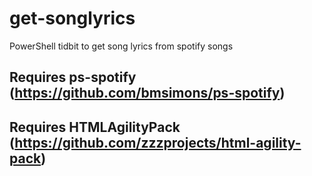 # get-songlyrics
PowerShell tidbit to get song lyrics from spotify songs


## **Requires ps-spotify (https://github.com/bmsimons/ps-spotify)**
## **Requires HTMLAgilityPack (https://github.com/zzzprojects/html-agility-pack)**
